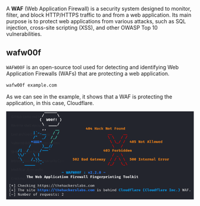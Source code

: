 A **WAF** (Web Application Firewall) is a security system designed to monitor, filter, and block HTTP/HTTPS traffic to and from a web application. Its main purpose is to protect web applications from various attacks, such as SQL injection, cross-site scripting (XSS), and other OWASP Top 10 vulnerabilities.

## wafw00f
`WAFW00F` is an open-source tool used for detecting and identifying Web Application Firewalls (WAFs) that are protecting a web application.

```bash
wafw00f example.com
```

As we can see in the example, it shows that a WAF is protecting the application, in this case, Cloudflare.

![](Images/Wafw00f.png)